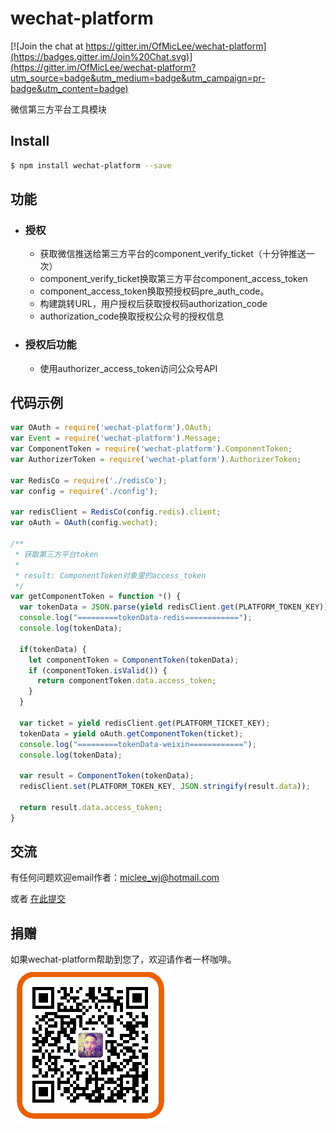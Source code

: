 wechat-platform
===========

[![Join the chat at https://gitter.im/OfMicLee/wechat-platform](https://badges.gitter.im/Join%20Chat.svg)](https://gitter.im/OfMicLee/wechat-platform?utm_source=badge&utm_medium=badge&utm_campaign=pr-badge&utm_content=badge)

微信第三方平台工具模块


## Install

```bash
$ npm install wechat-platform --save
```

## 功能

- ### 授权
  - 获取微信推送给第三方平台的component_verify_ticket（十分钟推送一次）
  - component_verify_ticket换取第三方平台component_access_token
  - component_access_token换取预授权码pre_auth_code。
  - 构建跳转URL，用户授权后获取授权码authorization_code
  - authorization_code换取授权公众号的授权信息

- ### 授权后功能
  - 使用authorizer_access_token访问公众号API

## 代码示例

``` javascript
var OAuth = require('wechat-platform').OAuth;
var Event = require('wechat-platform').Message;
var ComponentToken = require('wechat-platform').ComponentToken;
var AuthorizerToken = require('wechat-platform').AuthorizerToken;

var RedisCo = require('./redisCo');
var config = require('./config');

var redisClient = RedisCo(config.redis).client;
var oAuth = OAuth(config.wechat);

/**
 * 获取第三方平台token
 *
 * result: ComponentToken对象里的access_token
 */
var getComponentToken = function *() {
  var tokenData = JSON.parse(yield redisClient.get(PLATFORM_TOKEN_KEY));
  console.log("=========tokenData-redis============");
  console.log(tokenData);

  if(tokenData) {
    let componentToken = ComponentToken(tokenData);
    if (componentToken.isValid()) {
      return componentToken.data.access_token;
    }
  }

  var ticket = yield redisClient.get(PLATFORM_TICKET_KEY);
  tokenData = yield oAuth.getComponentToken(ticket);
  console.log("=========tokenData-weixin============");
  console.log(tokenData);

  var result = ComponentToken(tokenData);
  redisClient.set(PLATFORM_TOKEN_KEY, JSON.stringify(result.data));

  return result.data.access_token;
}
```

## 交流

有任何问题欢迎email作者：miclee_wj@hotmail.com

或者 [在此提交](https://github.com/OfMicLee/wechat-platform/issues)

## 捐赠
如果wechat-platform帮助到您了，欢迎请作者一杯咖啡。
![捐赠](https://raw.githubusercontent.com/OfMicLee/img-hosting/master/apc38b8h19qk5jcc47.png)
